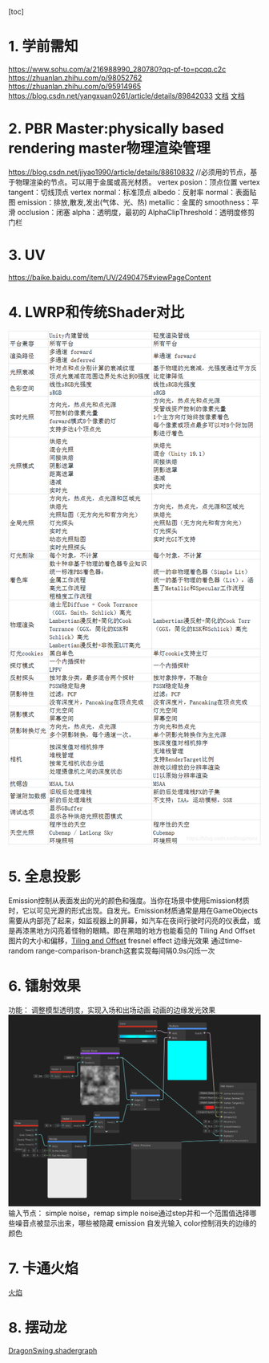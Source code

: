 [toc]

# 1. 学前需知
https://www.sohu.com/a/216988990_280780?qq-pf-to=pcqq.c2c
https://zhuanlan.zhihu.com/p/98052762
https://zhuanlan.zhihu.com/p/95914965
https://blog.csdn.net/yangxuan0261/article/details/89842033
[文档](https://blog.csdn.net/inspironx/category_9508436.html)
[文档](https://blog.csdn.net/jiyao1990)
# 2. PBR Master:physically based rendering master物理渲染管理
https://blog.csdn.net/jiyao1990/article/details/88610832
//必须用的节点，基于物理渲染的节点。可以用于金属或高光材质。
vertex posion：顶点位置
vertex tangent：切线顶点
vertex normal：标准顶点
albedo：反射率
normal：表面贴图
emission：排放,散发,发出(气体、光、热)
metallic：金属的
smoothness：平滑
occlusion：闭塞
alpha：透明度，最初的
AlphaClipThreshold：透明度修剪门栏
# 3. UV
https://baike.baidu.com/item/UV/2490475#viewPageContent
# 4. LWRP和传统Shader对比
![](_v_images/20200224225508839_23375.png)
# 5. 全息投影
Emission控制从表面发出的光的颜色和强度。当你在场景中使用Emission材质时，它以可见光源的形式出现。自发光。Emission材质通常是用在GameObjects需要从内部亮了起来，如监视器上的屏幕，如汽车在夜间行驶时闪亮的仪表盘，或是再漆黑地方闪亮着怪物的眼睛。即在黑暗的地方也能看见的
Tiling And Offset 图片的大小和偏移，[Tiling and Offset](https://blog.csdn.net/PresleyGo/article/details/86496909?depth_1-utm_source=distribute.pc_relevant.none-task&utm_source=distribute.pc_relevant.none-task)
fresnel effect 边缘光效果
通过time-random range-comparison-branch这套实现每间隔0.9s闪烁一次

# 6. 镭射效果
功能：
调整模型透明度，实现入场和出场动画
动画的边缘发光效果
![](_v_images/20200224214152999_22221.png)
输入节点：
simple noise，remap
simple noise通过step并和一个范围值选择哪些噪音点被显示出来，哪些被隐藏
emission 自发光输入
color控制消失的边缘的颜色
# 7. 卡通火焰
[火焰](_v_attachments/20200226220741164_29456/Fire.ShaderGraph)
# 8. 摆动龙
[DragonSwing.shadergraph](../../../../New%20Unity%20Project/Assets/DragonSwing.shadergraph)